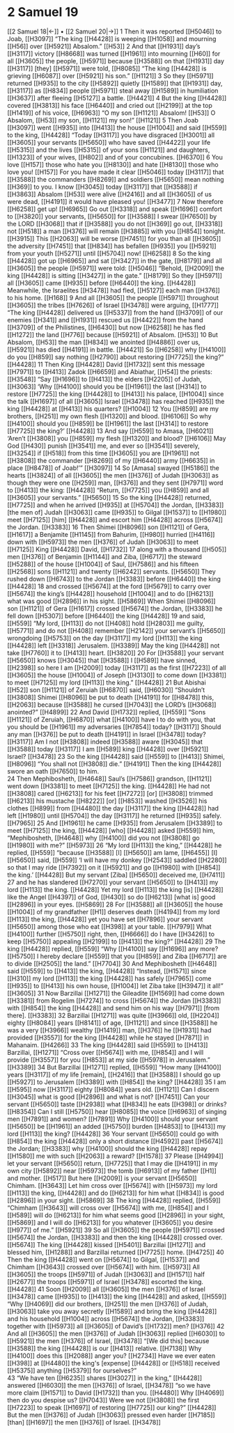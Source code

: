 # 2 Samuel 19
[[2 Samuel 18|←]] • [[2 Samuel 20|→]]
1 Then it was reported [[H5046]] to Joab, [[H3097]] “The king [[H4428]] is weeping [[H1058]] and mourning [[H56]] over [[H5921]] Absalom.” [[H53]] 
2 And that [[H1931]] day’s [[H3117]] victory [[H8668]] was turned [[H1961]] into mourning [[H60]] for all [[H3605]] the people, [[H5971]] because [[H3588]] on that [[H1931]] day [[H3117]] [they] [[H5971]] were told, [[H8085]] “The king [[H4428]] is grieving [[H6087]] over [[H5921]] his son.” [[H1121]] 
3 So they [[H5971]] returned [[H935]] to the city [[H5892]] quietly [[H1589]] that [[H1931]] day, [[H3117]] as [[H834]] people [[H5971]] steal away [[H1589]] in humiliation [[H3637]] after fleeing [[H5127]] a battle. [[H4421]] 
4 But the king [[H4428]] covered [[H3813]] his face [[H6440]] and cried out [[H2199]] at the top [[H1419]] of his voice, [[H6963]] “O my son [[H1121]] Absalom! [[H53]] O Absalom, [[H53]] my son, [[H1121]] my son!” [[H1121]] 
5 Then Joab [[H3097]] went [[H935]] into [[H413]] the house [[H1004]] and said [[H559]] to the king, [[H4428]] “Today [[H3117]] you have disgraced [[H3001]] all [[H3605]] your servants [[H5650]] who have saved [[H4422]] your life [[H5315]] and the lives [[H5315]] of your sons [[H1121]] and daughters, [[H1323]] of your wives, [[H802]] and of your concubines. [[H6370]] 
6 You love [[H157]] those who hate you [[H8130]] and hate [[H8130]] those who love you! [[H157]] For you have made it clear [[H5046]] today [[H3117]] that [[H3588]] the commanders [[H8269]] and soldiers [[H5650]] mean nothing [[H369]] to you.  I know [[H3045]] today [[H3117]] that [[H3588]] if [[H3863]] Absalom [[H53]] were alive [[H2416]] and all [[H3605]] of us were dead, [[H4191]] it would have pleased you! [[H3477]] 
7 Now therefore [[H6258]] get up! [[H6965]] Go out [[H3318]] and speak [[H1696]] comfort to [[H3820]] your servants, [[H5650]] for [[H3588]] I swear [[H7650]] by the LORD [[H3068]] that if [[H3588]] you do not [[H369]] go out, [[H3318]] not [[H518]] a man [[H376]] will remain [[H3885]] with you [[H854]] tonight. [[H3915]] This [[H2063]] will be worse [[H7451]] for you  than all [[H3605]] the adversity [[H7451]] that [[H834]] has befallen [[H935]] you [[H5921]] from your youth [[H5271]] until [[H5704]] now! [[H6258]] 
8 So the king [[H4428]] got up [[H6965]] and sat [[H3427]] in the gate, [[H8179]] and all [[H3605]] the people [[H5971]] were told: [[H5046]] “Behold, [[H2009]] the king [[H4428]] is sitting [[H3427]] in the gate.” [[H8179]] So they [[H5971]] all [[H3605]] came [[H935]] before [[H6440]] the king. [[H4428]] Meanwhile, the Israelites [[H3478]] had fled, [[H5127]] each man [[H376]] to his home. [[H168]] 
9 And all [[H3605]] the people [[H5971]] throughout [[H3605]] the tribes [[H7626]] of Israel [[H3478]] were arguing, [[H1777]] “The king [[H4428]] delivered us [[H5337]] from the hand [[H3709]] of our enemies [[H341]] and [[H1931]] rescued us [[H4422]] from the hand [[H3709]] of the Philistines, [[H6430]] but now [[H6258]] he has fled [[H1272]] the land [[H776]] because [[H5921]] of Absalom. [[H53]] 
10 But Absalom, [[H53]] the man [[H834]] we anointed [[H4886]] over us, [[H5921]] has died [[H4191]] in battle. [[H4421]] So [[H6258]] why [[H4100]] do you [[H859]] say nothing [[H2790]] about restoring [[H7725]] the king?” [[H4428]] 
11 Then King [[H4428]] David [[H1732]] sent this message [[H7971]] to [[H413]] Zadok [[H6659]] and Abiathar, [[H54]] the priests: [[H3548]] “Say [[H1696]] to [[H413]] the elders [[H2205]] of Judah, [[H3063]] ‘Why [[H4100]] should you be [[H1961]] the last [[H314]] to restore [[H7725]] the king [[H4428]] to [[H413]] his palace, [[H1004]] since the talk [[H1697]] of all [[H3605]] Israel [[H3478]] has reached [[H935]] the king [[H4428]] at [[H413]] his quarters? [[H1004]] 
12 You [[H859]] are my brothers, [[H251]] my own flesh [[H1320]] and blood. [[H6106]] So why [[H4100]] should you [[H859]] be [[H1961]] the last [[H314]] to restore [[H7725]] the king?’ [[H4428]] 
13 And say [[H559]] to Amasa, [[H6021]] ‘Aren’t [[H3808]] you [[H859]] my flesh [[H1320]] and blood? [[H6106]] May God [[H430]] punish [[H3541]] me,  and ever so [[H3541]] severely, [[H3254]] if [[H518]] from this time [[H3605]] you are [[H1961]] not [[H3808]] the commander [[H8269]] of my [[H6440]] army [[H6635]] in place [[H8478]] of Joab!’” [[H3097]] 
14 So [Amasa] swayed [[H5186]] the hearts [[H3824]] of all [[H3605]] the men [[H376]] of Judah [[H3063]] as though they were one [[H259]] man, [[H376]] and they sent [[H7971]] word to [[H413]] the king: [[H4428]] “Return, [[H7725]] you [[H859]] and all [[H3605]] your servants.” [[H5650]] 
15 So the king [[H4428]] returned, [[H7725]] and when he arrived [[H935]] at [[H5704]] the Jordan, [[H3383]] [the men of] Judah [[H3063]] came [[H935]] to Gilgal [[H1537]] to [[H1980]] meet [[H7125]] [him] [[H4428]] and escort him [[H4428]] across [[H5674]] the Jordan. [[H3383]] 
16 Then Shimei [[H8096]] son [[H1121]] of Gera, [[H1617]] a Benjamite [[H1145]] from Bahurim, [[H980]] hurried [[H4116]] down with [[H5973]] the men [[H376]] of Judah [[H3063]] to meet [[H7125]] King [[H4428]] David, [[H1732]] 
17 along with a thousand [[H505]] men [[H376]] of Benjamin [[H1144]] and Ziba, [[H6717]] the steward [[H5288]] of the house [[H1004]] of Saul, [[H7586]] and his fifteen [[H2568]] sons [[H1121]] and twenty [[H6242]] servants. [[H5650]] They rushed down [[H6743]] to the Jordan [[H3383]] before [[H6440]] the king [[H4428]] 
18 and crossed [[H5674]] at the ford [[H5679]] to carry over [[H5674]] the king’s [[H4428]] household [[H1004]] and to do [[H6213]] what was good [[H2896]] in his sight. [[H5869]] When Shimei [[H8096]] son [[H1121]] of Gera [[H1617]] crossed [[H5674]] the Jordan, [[H3383]] he fell down [[H5307]] before [[H6440]] the king [[H4428]] 
19 and said, [[H559]] “My lord, [[H113]] do not [[H408]] hold [[H2803]] me guilty, [[H5771]] and do not [[H408]] remember [[H2142]] your servant’s [[H5650]] wrongdoing [[H5753]] on the day [[H3117]] my lord [[H113]] the king [[H4428]] left [[H3318]] Jerusalem. [[H3389]] May the king [[H4428]] not take [[H7760]] it to [[H413]] heart. [[H3820]] 
20 For [[H3588]] your servant [[H5650]] knows [[H3045]] that [[H3588]] I [[H589]] have sinned, [[H2398]] so here I am [[H2009]] today [[H3117]] as the first [[H7223]] of all [[H3605]] the house [[H1004]] of Joseph [[H3130]] to come down [[H3381]] to meet [[H7125]] my lord [[H113]] the king.” [[H4428]] 
21 But Abishai [[H52]] son [[H1121]] of Zeruiah [[H6870]] said, [[H6030]] “Shouldn’t [[H3808]] Shimei [[H8096]] be put to death [[H4191]] for [[H8478]] this, [[H2063]] because [[H3588]] he cursed [[H7043]] the LORD’s [[H3068]] anointed?” [[H4899]] 
22 And David [[H1732]] replied, [[H559]] “Sons [[H1121]] of Zeruiah, [[H6870]] what [[H4100]] have I to do  with you,  that you should be [[H1961]] my  adversaries [[H7854]] today? [[H3117]] Should any man [[H376]] be put to death [[H4191]] in Israel [[H3478]] today? [[H3117]] Am I not [[H3808]] indeed [[H3588]] aware [[H3045]] that [[H3588]] today [[H3117]] I am [[H589]] king [[H4428]] over [[H5921]] Israel? [[H3478]] 
23 So the king [[H4428]] said [[H559]] to [[H413]] Shimei, [[H8096]] “You shall not [[H3808]] die.” [[H4191]] Then the king [[H4428]] swore an oath [[H7650]] to him.  
24 Then Mephibosheth, [[H4648]] Saul’s [[H7586]] grandson, [[H1121]] went down [[H3381]] to meet [[H7125]] the king. [[H4428]] He had not [[H3808]] cared [[H6213]] for his feet [[H7272]] [or] [[H3808]] trimmed [[H6213]] his mustache [[H8222]] [or] [[H853]] washed [[H3526]] his clothes [[H899]] from [[H4480]] the day [[H3117]] the king [[H4428]] had left [[H1980]] until [[H5704]] the day [[H3117]] he returned [[H935]] safely. [[H7965]] 
25 And [[H1961]] he came [[H935]] from Jerusalem [[H3389]] to meet [[H7125]] the king, [[H4428]] [who] [[H4428]] asked [[H559]] him,  “Mephibosheth, [[H4648]] why [[H4100]] did you not [[H3808]] go [[H1980]] with me?” [[H5973]] 
26 “My lord [[H113]] the king,” [[H4428]] he replied, [[H559]] “because [[H3588]] [I] [[H5650]] am lame, [[H6455]] [I] [[H5650]] said, [[H559]] ‘I will have my donkey [[H2543]] saddled [[H2280]] so that I may ride [[H7392]] on it [[H5921]] and go [[H1980]] with [[H854]] the king.’ [[H4428]] But my servant [Ziba] [[H5650]] deceived me, [[H7411]] 
27 and he has slandered [[H7270]] your servant [[H5650]] to [[H413]] my lord [[H113]] the king. [[H4428]] Yet my lord [[H113]] the king [is] [[H4428]] like the Angel [[H4397]] of God, [[H430]] so do [[H6213]] [what is] good [[H2896]] in your eyes. [[H5869]] 
28 For [[H3588]] all [[H3605]] the house [[H1004]] of my grandfather [[H1]] deserves death [[H4194]] from my lord [[H113]] the king, [[H4428]] yet you have set [[H7896]] your servant [[H5650]] among those who eat [[H398]] at your table. [[H7979]] What [[H4100]] further [[H5750]] right, then, [[H6666]] do I have [[H3426]] to keep [[H5750]] appealing [[H2199]] to [[H413]] the king?” [[H4428]] 
29 The king [[H4428]] replied, [[H559]] “Why [[H4100]] say [[H1696]] any more? [[H5750]] I hereby declare [[H559]] that you [[H859]] and Ziba [[H6717]] are to divide [[H2505]] the land.” [[H7704]] 
30 And Mephibosheth [[H4648]] said [[H559]] to [[H413]] the king, [[H4428]] “Instead, [[H1571]] since [[H310]] my lord [[H113]] the king [[H4428]] has safely [[H7965]] come [[H935]] to [[H413]] his own house, [[H1004]] let Ziba take [[H3947]] it all!” [[H3605]] 
31 Now Barzillai [[H1271]] the Gileadite [[H1569]] had come down [[H3381]] from Rogelim [[H7274]] to cross [[H5674]] the Jordan [[H3383]] with [[H854]] the king [[H4428]] and send him on his way [[H7971]] [from there]. [[H3383]] 
32 Barzillai [[H1271]] was quite [[H3966]] old, [[H2204]] eighty [[H8084]] years [[H8141]] of age, [[H1121]] and since [[H3588]] he was a very [[H3966]] wealthy [[H1419]] man, [[H376]] he [[H1931]] had provided [[H3557]] for the king [[H4428]] while he stayed [[H7871]] in Mahanaim. [[H4266]] 
33 The king [[H4428]] said [[H559]] to [[H413]] Barzillai, [[H1271]] “Cross over [[H5674]] with me, [[H854]] and I will provide [[H3557]] for you [[H853]] at my side [[H5978]] in Jerusalem.” [[H3389]] 
34 But Barzillai [[H1271]] replied, [[H559]] “How many [[H4100]] years [[H3117]] of my life [remain], [[H2416]] that [[H3588]] I should go up [[H5927]] to Jerusalem [[H3389]] with [[H854]] the king? [[H4428]] 
35 I am [[H595]] now [[H3117]] eighty [[H8084]] years old. [[H1121]] Can I discern [[H3045]] what is good [[H2896]] and what is not? [[H7451]] Can your servant [[H5650]] taste [[H2938]] what [[H834]] he eats [[H398]] or drinks? [[H8354]] Can I still [[H5750]] hear [[H8085]] the voice [[H6963]] of singing men [[H7891]] and women? [[H7891]] Why [[H4100]] should your servant [[H5650]] be [[H1961]] an added [[H5750]] burden [[H4853]] to [[H413]] my lord [[H113]] the king? [[H4428]] 
36 Your servant [[H5650]] could go with [[H854]] the king [[H4428]] only a short distance [[H4592]] past [[H5674]] the Jordan; [[H3383]] why [[H4100]] should the king [[H4428]] repay [[H1580]] me with such [[H2063]] a reward? [[H1578]] 
37 Please [[H4994]] let your servant [[H5650]] return, [[H7725]] that I may die [[H4191]] in my own city [[H5892]] near [[H5973]] the tomb [[H6913]] of my father [[H1]] and mother. [[H517]] But here [[H2009]] is your servant [[H5650]] Chimham. [[H3643]] Let him cross over [[H5674]] with [[H5973]] my lord [[H113]] the king, [[H4428]] and do [[H6213]] for him  what [[H834]] is good [[H2896]] in your sight. [[H5869]] 
38 The king [[H4428]] replied, [[H559]] “Chimham [[H3643]] will cross over [[H5674]] with me, [[H854]] and I [[H589]] will do [[H6213]] for him  what seems good [[H2896]] in your sight, [[H5869]] and I will do [[H6213]] for you  whatever [[H3605]] you desire [[H977]] of me.” [[H5921]] 
39 So all [[H3605]] the people [[H5971]] crossed [[H5674]] the Jordan, [[H3383]] and then the king [[H4428]] crossed over. [[H5674]] The king [[H4428]] kissed [[H5401]] Barzillai [[H1271]] and blessed him, [[H1288]] and Barzillai returned [[H7725]] home. [[H4725]] 
40 Then the king [[H4428]] went on [[H5674]] to Gilgal, [[H1537]] and Chimham [[H3643]] crossed over [[H5674]] with him. [[H5973]] All [[H3605]] the troops [[H5971]] of Judah [[H3063]] and [[H1571]] half [[H2677]] the troops [[H5971]] of Israel [[H3478]] escorted the king. [[H4428]] 
41 Soon [[H2009]] all [[H3605]] the men [[H376]] of Israel [[H3478]] came [[H935]] to [[H413]] the king [[H4428]] and asked, [[H559]] “Why [[H4069]] did our brothers, [[H251]] the men [[H376]] of Judah, [[H3063]] take you away secretly [[H1589]] and bring the king [[H4428]] and his household [[H1004]] across [[H5674]] the Jordan, [[H3383]] together with [[H5973]] all [[H3605]] of David’s [[H1732]] men? [[H376]] 
42 And all [[H3605]] the men [[H376]] of Judah [[H3063]] replied [[H6030]] to [[H5921]] the men [[H376]] of Israel, [[H3478]] “[We did this] because [[H3588]] the king [[H4428]] is our [[H413]] relative. [[H7138]] Why [[H4100]] does this [[H2088]] anger you? [[H2734]] Have we ever eaten [[H398]] at [[H4480]] the king's [expense] [[H4428]] or [[H518]] received [[H5375]] anything [[H5379]] for ourselves?”  
43 “We have ten [[H6235]] shares [[H3027]] in the king,” [[H4428]] answered [[H6030]] the men [[H376]] of Israel, [[H3478]] “so we have more claim [[H1571]] to David [[H1732]] than you. [[H4480]] Why [[H4069]] then do you despise us? [[H7043]] Were we not [[H3808]] the first [[H7223]] to speak [[H1697]] of restoring [[H7725]] our king?” [[H4428]] But the men [[H376]] of Judah [[H3063]] pressed even harder [[H7185]] [than] [[H1697]] the men [[H376]] of Israel. [[H3478]] 
